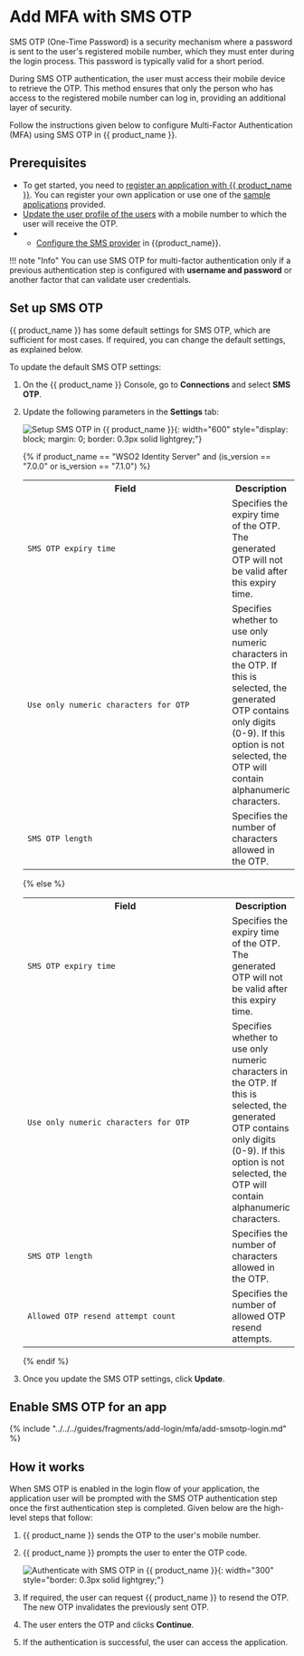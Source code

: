 # Add MFA with SMS OTP

SMS OTP (One-Time Password) is a security mechanism where a password is sent to the user's registered mobile number, which they must enter during the login process. This password is typically valid for a short period.

During SMS OTP authentication, the user must access their mobile device to retrieve the OTP. This method ensures that only the person who has access to the registered mobile number can log in, providing an additional layer of security.

Follow the instructions given below to configure Multi-Factor Authentication (MFA) using SMS OTP in {{ product_name }}.

## Prerequisites

- To get started, you need to [register an application with {{ product_name }}]({{base_path}}/guides/applications/). You can register your own application or use one of the [sample applications]({{base_path}}/get-started/try-samples/) provided.
- [Update the user profile of the users]({{base_path}}/guides/users/manage-users/#update-the-profile) with a mobile number to which the user will receive the OTP.
- - [Configure the SMS provider](../../notification-channels/configure-sms-provider.md) in {{product_name}}.

!!! note "Info"
    You can use SMS OTP for multi-factor authentication only if a previous authentication step is configured with **username and password** or another factor that can validate user credentials.
  
## Set up SMS OTP
{{ product_name }} has some default settings for SMS OTP, which are sufficient for most cases. If required, you can change the default settings, as explained below.

To update the default SMS OTP settings:

1. On the {{ product_name }} Console, go to **Connections** and select **SMS OTP**.
2. Update the following parameters in the **Settings** tab:

    ![Setup SMS OTP in {{ product_name }}]({{base_path}}/assets/img/guides/mfa/smsotp/setup-sms-otp.png){: width="600" style="display: block; margin: 0; border: 0.3px solid lightgrey;"}

    {% if product_name == "WSO2 Identity Server" and (is_version == "7.0.0" or is_version == "7.1.0") %}
    <table>
         <tr>
           <th style="width: 350px;">Field</th>
           <th>Description</th>
         </tr>
         <tr>
           <td><code>SMS OTP expiry time</code></td>
           <td>Specifies the expiry time of the OTP. The generated OTP will not be valid after this expiry time.</td>
         </tr>
         <tr>
           <td><code>Use only numeric characters for OTP</code></td>
           <td>
               Specifies whether to use only numeric characters in the OTP. If this is selected, the generated OTP contains only digits (0-9).
               If this option is not selected, the OTP will contain alphanumeric characters.
           </td>
         </tr>
         <tr>
           <td><code>SMS OTP length</code></td>
           <td>Specifies the number of characters allowed in the OTP.</td>
         </tr>
    </table>
    {% else %}
    <table>
         <tr>
           <th style="width: 350px;">Field</th>
           <th>Description</th>
         </tr>
         <tr>
           <td><code>SMS OTP expiry time</code></td>
           <td>Specifies the expiry time of the OTP. The generated OTP will not be valid after this expiry time.</td>
         </tr>
         <tr>
           <td><code>Use only numeric characters for OTP</code></td>
           <td>
               Specifies whether to use only numeric characters in the OTP. If this is selected, the generated OTP contains only digits (0-9).
               If this option is not selected, the OTP will contain alphanumeric characters.
           </td>
         </tr>
         <tr>
           <td><code>SMS OTP length</code></td>
           <td>Specifies the number of characters allowed in the OTP.</td>
         </tr>
         <tr>
           <td><code>Allowed OTP resend attempt count</code></td>
           <td>Specifies the number of allowed OTP resend attempts.</td>
         </tr>
    </table>
    {% endif %}

3. Once you update the SMS OTP settings, click **Update**.

## Enable SMS OTP for an app

{% include "../../../guides/fragments/add-login/mfa/add-smsotp-login.md" %}

## How it works

When SMS OTP is enabled in the login flow of your application, the application user will be prompted with the SMS OTP authentication step once the first authentication step is completed. Given below are the high-level steps that follow:

1. {{ product_name }} sends the OTP to the user's mobile number.
2. {{ product_name }} prompts the user to enter the OTP code.
  
    ![Authenticate with SMS OTP in {{ product_name }}]({{base_path}}/assets/img/guides/mfa/smsotp/enter-sms-otp.png){: width="300" style="border: 0.3px solid lightgrey;"}

3. If required, the user can request {{ product_name }} to resend the OTP. The new OTP invalidates the previously sent OTP.
4. The user enters the OTP and clicks **Continue**.
5. If the authentication is successful, the user can access the application.
